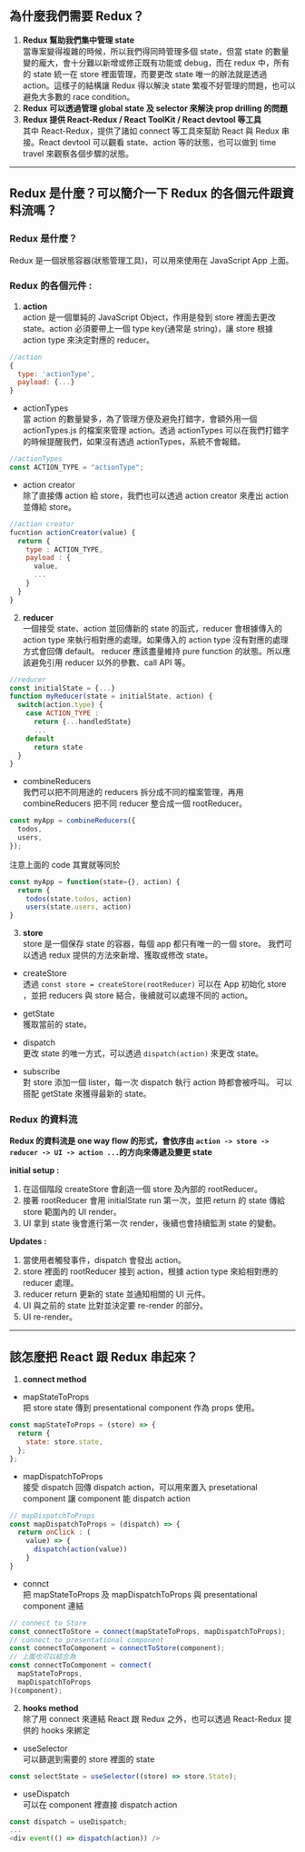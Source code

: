 ## 為什麼我們需要 Redux？

1. **Redux 幫助我們集中管理 state**  
   當專案變得複雜的時候，所以我們得同時管理多個 state，但當 state 的數量變的龐大，會十分難以新增或修正既有功能或 debug，而在 redux 中，所有的 state 統一在 store 裡面管理，而要更改 state 唯一的辦法就是透過 action。這樣子的結構讓 Redux 得以解決 state 繁複不好管理的問題，也可以避免大多數的 race condition。
2. **Redux 可以透過管理 global state 及 selector 來解決 prop drilling 的問題**
3. **Redux 提供 React-Redux / React ToolKit / React devtool 等工具**  
   其中 React-Redux，提供了諸如 connect 等工具來幫助 React 與 Redux 串接。React devtool 可以觀看 state、action 等的狀態，也可以做到 time travel 來觀察各個步驟的狀態。

---

## Redux 是什麼？可以簡介一下 Redux 的各個元件跟資料流嗎？

### Redux 是什麼？

Redux 是一個狀態容器(狀態管理工具)，可以用來使用在 JavaScript App 上面。

### Redux 的各個元件 :

1. **action**  
   action 是一個單純的 JavaScript Object，作用是發到 store 裡面去更改 state。action 必須要帶上一個 type key(通常是 string)，讓 store 根據 action type 來決定對應的 reducer。

```js
//action
{
  type: 'actionType',
  payload: {...}
}
```

- actionTypes  
  當 action 的數量變多，為了管理方便及避免打錯字，會額外用一個 actionTypes.js 的檔案來管理 action。透過 actionTypes 可以在我們打錯字的時候提醒我們，如果沒有透過 actionTypes，系統不會報錯。

```js
//actionTypes
const ACTION_TYPE = "actionType";
```

- action creator  
  除了直接傳 action 給 store，我們也可以透過 action creator 來產出 action 並傳給 store。

```js
//action creator
fucntion actionCreator(value) {
  return {
    type : ACTION_TYPE,
    payload : {
      value,
      ...
    }
  }
}
```

2. **reducer**  
   一個接受 state、action 並回傳新的 state 的函式，reducer 會根據傳入的 action type 來執行相對應的處理。如果傳入的 action type 沒有對應的處理方式會回傳 default。
   reducer 應該盡量維持 pure function 的狀態。所以應該避免引用 reducer 以外的參數、call API 等。

```js
//reducer
const initialState = {...}
function myReducer(state = initialState, action) {
  switch(action.type) {
    case ACTION_TYPE :
      return {...handledState}
      ...
    default
      return state
  }
}
```

- combineReducers  
  我們可以把不同用途的 reducers 拆分成不同的檔案管理，再用 combineReducers 把不同 reducer 整合成一個 rootReducer。

```js
const myApp = combineReducers({
  todos,
  users,
});
```

注意上面的 code 其實就等同於

```js
const myApp = function(state={}, action) {
  return {
    todos(state.todos, action)
    users(state.users, action)
}
```

3. **store**  
   store 是一個保存 state 的容器，每個 app 都只有唯一的一個 store。
   我們可以透過 redux 提供的方法來新增、獲取或修改 state。

- createStore  
  透過 `const store = createStore(rootReducer)` 可以在 App 初始化 store ，並把 reducers 與 store 結合，後續就可以處理不同的 action。

- getState  
  獲取當前的 state。

- dispatch  
  更改 state 的唯一方式，可以透過 `dispatch(action)` 來更改 state。

- subscribe  
  對 store 添加一個 lister，每一次 dispatch 執行 action 時都會被呼叫。
  可以搭配 getState 來獲得最新的 state。

### Redux 的資料流

**Redux 的資料流是 one way flow 的形式，會依序由 `action -> store -> reducer -> UI -> action ...`的方向來傳遞及變更 state**

**initial setup :**

1. 在這個階段 createStore 會創造一個 store 及內部的 rootReducer。
2. 接著 rootReducer 會用 initialState run 第一次，並把 return 的 state 傳給 store 範圍內的 UI render。
3. UI 拿到 state 後會進行第一次 render，後續也會持續監測 state 的變動。

**Updates :**

1. 當使用者觸發事件，dispatch 會發出 action。
2. store 裡面的 rootReducer 接到 action，根據 action type 來給相對應的 reducer 處理。
3. reducer return 更新的 state 並通知相關的 UI 元件。
4. UI 與之前的 state 比對並決定要 re-render 的部分。
5. UI re-render。

---

## 該怎麼把 React 跟 Redux 串起來？

1. **connect method**

- mapStateToProps  
  把 store state 傳到 presentational component 作為 props 使用。

```js
const mapStateToProps = (store) => {
  return {
    state: store.state,
  };
};
```

- mapDispatchToProps  
  接受 dispatch 回傳 dispatch action，可以用來置入 presetational component 讓 component 能 dispatch action

```js
// mapDispatchToProps
const mapDispatchToProps = (dispatch) => {
  return onClick : (
    value) => {
      dispatch(action(value))
    }
}
```

- connct  
  把 mapStateToProps 及 mapDispatchToProps 與 presentational component 連結

```js
// connect to Store
const connectToStore = connect(mapStateToProps, mapDispatchToProps);
// connect to presentational component
const connectToComponent = connectToStore(component);
// 上面也可以結合為
const connectToComponent = connect(
  mapStateToProps,
  mapDispatchToProps
)(component);
```

2. **hooks method**  
   除了用 connect 來連結 React 跟 Redux 之外，也可以透過 React-Redux 提供的 hooks 來綁定

- useSelector  
  可以篩選到需要的 store 裡面的 state

```js
const selectState = useSelector((store) => store.State);
```

- useDispatch  
  可以在 component 裡直接 dispatch action

```js
const dispatch = useDispatch;
...
<div event(() => dispatch(action)) />
```
